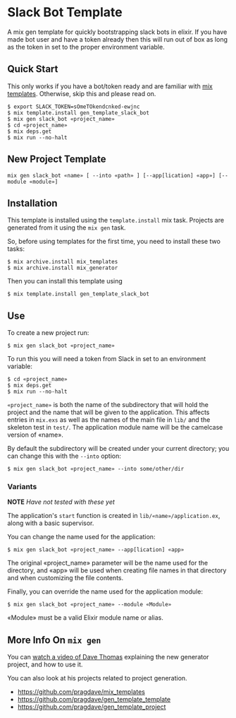 # Slack Bot Template

A mix gen template for quickly bootstrapping slack bots
in elixir. If you have made bot user and have a token already then
this will run out of box as long as the token in set to the proper
environment variable.

## Quick Start

This only works if you have a bot/token ready and
are familiar with [mix templates](https://player.vimeo.com/video/213689412).
Otherwise, skip this and please read on.

```
$ export SLACK_TOKEN=sOmeTOkendcnked-ewjnc
$ mix template.install gen_template_slack_bot
$ mix gen slack_bot «project_name»
$ cd «project_name»
$ mix deps.get
$ mix run --no-halt
```

## New Project Template

```
mix gen slack_bot «name» [ --into «path» ] [--app[lication] «app»] [--module «module»]
```

## Installation

This template is installed using the `template.install` mix task.
Projects are generated from it using the `mix gen` task.

So, before using templates for the first time, you need to install these two tasks:

```
$ mix archive.install mix_templates
$ mix archive.install mix_generator
```

Then you can install this template using

```
$ mix template.install gen_template_slack_bot
```

## Use

To create a new project run:

```
$ mix gen slack_bot «project_name»
```

To run this you will need a token from Slack in
set to an environment variable:

```
$ cd «project_name»
$ mix deps.get
$ mix run --no-halt
```

`«project_name»` is both the name of the subdirectory that will hold the
project and the name that will be given to the application. This
affects entries in `mix.exs` as well as the names of the main
file in `lib/` and the skeleton test in `test/`. The application
module name will be the camelcase version of «name».

By default the subdirectory will be created under your
current directory; you can change this with the `--into` option:

```
$ mix gen slack_bot «project_name» --into some/other/dir
```

### Variants

**NOTE** *Have not tested with these yet*

The application's `start` function is created in
`lib/«name»/application.ex`, along with a basic supervisor.

You can change the name used for the application:

```
$ mix gen slack_bot «project_name» --app[lication] «app»
```

The original «project_name» parameter will be the
name used for the directory, and «app» will be used when
creating file names in that directory and when customizing the
file contents.

Finally, you can override the name used for the application module:

```
$ mix gen slack_bot «project_name» --module «Module»
```

«Module» must be a valid Elixir module name or alias.

## More Info On `mix gen`

You can [watch a video of Dave Thomas](https://player.vimeo.com/video/213689412)
explaining the new generator project, and how to use it.

You can also look at his projects related to project generation.

* https://github.com/pragdave/mix_templates
* https://github.com/pragdave/gen_template_template
* https://github.com/pragdave/gen_template_project
